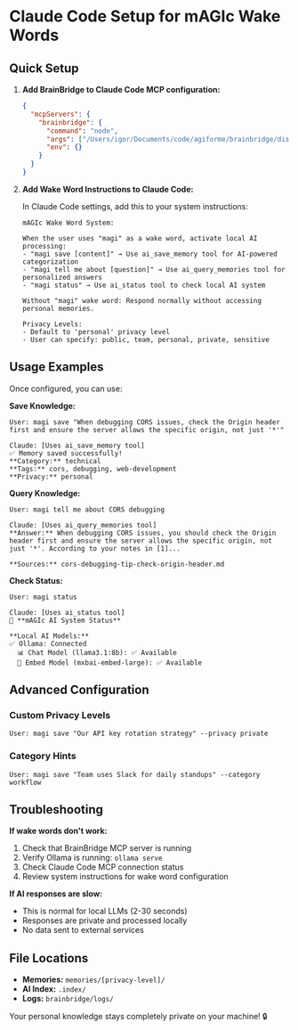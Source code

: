 # Claude Code Setup for mAGIc Wake Words

## Quick Setup

1. **Add BrainBridge to Claude Code MCP configuration:**
   ```json
   {
     "mcpServers": {
       "brainbridge": {
         "command": "node",
         "args": ["/Users/igor/Documents/code/agiforme/brainbridge/dist/server.js", "stdio"],
         "env": {}
       }
     }
   }
   ```

2. **Add Wake Word Instructions to Claude Code:**

   In Claude Code settings, add this to your system instructions:

   ```
   mAGIc Wake Word System:
   
   When the user uses "magi" as a wake word, activate local AI processing:
   - "magi save [content]" → Use ai_save_memory tool for AI-powered categorization
   - "magi tell me about [question]" → Use ai_query_memories tool for personalized answers  
   - "magi status" → Use ai_status tool to check local AI system
   
   Without "magi" wake word: Respond normally without accessing personal memories.
   
   Privacy Levels:
   - Default to 'personal' privacy level
   - User can specify: public, team, personal, private, sensitive
   ```

## Usage Examples

Once configured, you can use:

**Save Knowledge:**
```
User: magi save "When debugging CORS issues, check the Origin header first and ensure the server allows the specific origin, not just '*'"

Claude: [Uses ai_save_memory tool]
✅ Memory saved successfully!
**Category:** technical
**Tags:** cors, debugging, web-development
**Privacy:** personal
```

**Query Knowledge:**
```  
User: magi tell me about CORS debugging

Claude: [Uses ai_query_memories tool]  
**Answer:** When debugging CORS issues, you should check the Origin header first and ensure the server allows the specific origin, not just '*'. According to your notes in [1]...

**Sources:** cors-debugging-tip-check-origin-header.md
```

**Check Status:**
```
User: magi status

Claude: [Uses ai_status tool]
🤖 **mAGIc AI System Status**

**Local AI Models:**
✅ Ollama: Connected
  📊 Chat Model (llama3.1:8b): ✅ Available  
  🧠 Embed Model (mxbai-embed-large): ✅ Available
```

## Advanced Configuration

### Custom Privacy Levels
```
User: magi save "Our API key rotation strategy" --privacy private
```

### Category Hints  
```
User: magi save "Team uses Slack for daily standups" --category workflow
```

## Troubleshooting

**If wake words don't work:**
1. Check that BrainBridge MCP server is running
2. Verify Ollama is running: `ollama serve`  
3. Check Claude Code MCP connection status
4. Review system instructions for wake word configuration

**If AI responses are slow:**
- This is normal for local LLMs (2-30 seconds)
- Responses are private and processed locally
- No data sent to external services

## File Locations

- **Memories:** `memories/[privacy-level]/`
- **AI Index:** `.index/`  
- **Logs:** `brainbridge/logs/`

Your personal knowledge stays completely private on your machine! 🔒